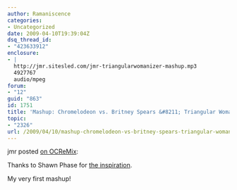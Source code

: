 ```yaml
---
author: Ramaniscence
categories:
- Uncategorized
date: 2009-04-10T19:39:04Z
dsq_thread_id:
- "423633912"
enclosure:
- |
  http://jmr.sitesled.com/jmr-triangularwomanizer-mashup.mp3
  4927767
  audio/mpeg
forum:
- "12"
guid: "863"
id: 1751
title: 'Mashup: Chromelodeon vs. Britney Spears &#8211; Triangular Womanizer'
topic:
- "2326"
url: /2009/04/10/mashup-chromelodeon-vs-britney-spears-triangular-womanizer/
---
```


jmr posted <a target="_blank" href="http://www.ocremix.org/forums/showthread.php?p=526998#post526998">on OCReMix</a>:

<div class="quoted-text">
  Thanks to Shawn Phase for <a href="http://theshizz.org/forum/index.php?showtopic=27502" target="_blank">the inspiration</a>.</p> 
  
  <p>
  </p>
  
  <p>
    My very first mashup! <img border="0" src="http://www.ocremix.org/forums/images/smilies/icon_glee.gif" alt="" title="UberGlee" class="inlineimg" /> </div>
